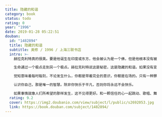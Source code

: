 ```yaml
---
title: 隐藏的和谐
category: book
status: todo
rating: 0
year: "1996"
date: 2019-01-28 05:22:51
douban:
  id: "1482894"
  title: 隐藏的和谐
  subtitle: 奥修 / 1996 / 上海三联书店
  intro: >-
    赫拉克利特真的很美。要是他诞生在印度或东方，他会被认为是一个佛，但是他根本没有被理解，他是最闪亮的存在之一，他并不晦涩，他并不黑暗一一正是你自己是瞎的。

    生命通过一个极点走到另一个极点。赫拉克利特说这是秘密，这是隐藏的和谐。如果没有变化，生命将是凝固的。如果你不能走向对立面，一切都会变得乏味无聊。深度来自流动到对立面。

    觉知意味着每时每刻，不论发生什么，你都是带着完全的意识，你都是在场的。只有一种罪恶，那就是不觉知。

    认识你自己，那是唯一的智慧。除非你快乐于平凡，否则你将永远不会快乐。

    如果事情就像人们所希望的那样发生，这不见得更好。和一颗信任的心一起跳动、歌唱、舞蹈、祈祷。带着一颗信任的心，你很快会看到最终只有信任是值得的。信任就是生命。随着信任越来越成长，你会享受到越来越丰富的生命。
  rating: 9.2
  cover: https://img2.doubanio.com/view/subject/l/public/s2692053.jpg
  link: https://book.douban.com/subject/1482894/
---
```



